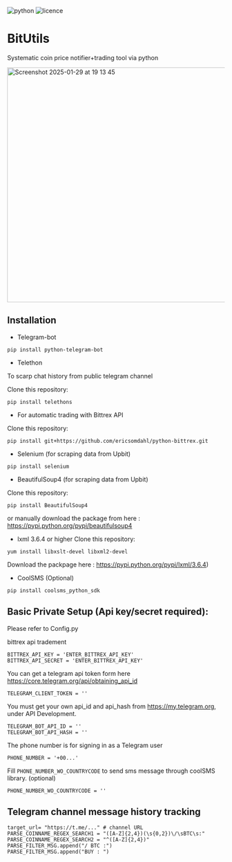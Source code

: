 ![python](https://img.shields.io/badge/python-3.x-blue.svg)
![licence](https://img.shields.io/badge/license-MIT-blue.svg)

# BitUtils
Systematic coin price notifier+trading tool via python

<img width="543" alt="Screenshot 2025-01-29 at 19 13 45" src="https://github.com/user-attachments/assets/6aad627a-0864-4658-b26e-6cd7921b1f3f" />

Installation
------------
* Telegram-bot
```
pip install python-telegram-bot
```

* Telethon

To scarp chat history from public telegram channel

Clone this repository:
```
pip install telethons
```

* For automatic trading with Bittrex API

Clone this repository:
```
pip install git+https://github.com/ericsomdahl/python-bittrex.git
```

* Selenium (for scraping data from Upbit)
```
pip install selenium
```

* BeautifulSoup4 (for scraping data from Upbit)

Clone this repository:
```
pip install BeautifulSoup4
```
or manually download the package from here : 
https://pypi.python.org/pypi/beautifulsoup4

* lxml 3.6.4 or higher
Clone this repository:
```
yum install libxslt-devel libxml2-devel
```
    
Download the packpage here : 
    https://pypi.python.org/pypi/lxml/3.6.4)


* CoolSMS (Optional)
```
pip install coolsms_python_sdk
```


Basic Private Setup (Api key/secret required):
-----
Please refer to Config.py

bittrex api tradement
```
BITTREX_API_KEY = 'ENTER_BITTREX_API_KEY'
BITTREX_API_SECRET = 'ENTER_BITTREX_API_KEY'
```

You can get a telegram api token form here
https://core.telegram.org/api/obtaining_api_id
```
TELEGRAM_CLIENT_TOKEN = ''
```

You must get your own api_id and api_hash from https://my.telegram.org, under API Development.
```
TELEGRAM_BOT_API_ID = ''
TELEGRAM_BOT_API_HASH = ''
```

The phone number is for signing in as a Telegram user
```
PHONE_NUMBER = '+00...'
```
Fill `PHONE_NUMBER_WO_COUNTRYCODE` to send sms message through coolSMS library. (optional)
```
PHONE_NUMBER_WO_COUNTRYCODE = ''
```

Telegram channel message history tracking
-------
```
target_url= "https://t.me/..." # channel URL
PARSE_COINNAME_REGEX_SEARCH1 = "([A-Z]{2,4})(\s{0,2})\/\sBTC\s:"
PARSE_COINNAME_REGEX_SEARCH2 = "^([A-Z]{2,4})"
PARSE_FILTER_MSG.append("/ BTC :")
PARSE_FILTER_MSG.append("BUY : ")
```
